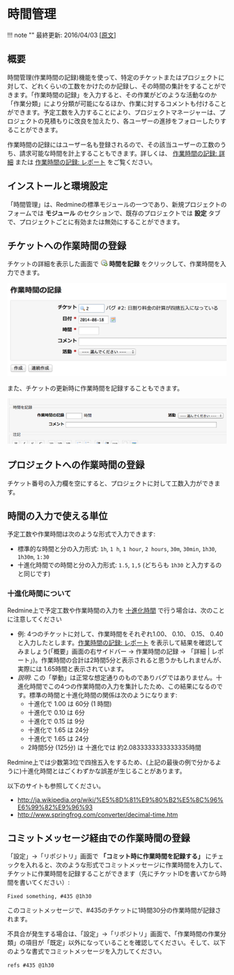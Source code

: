 時間管理
========

!!! note ""
    最終更新: 2016/04/03
    [[原文](http://www.redmine.org/projects/redmine/wiki/RedmineTimeTracking/14)]

概要
----

時間管理(作業時間の記録)機能を使って、特定のチケットまたはプロジェクトに対して、どれくらいの工数をかけたのか記録し、その時間の集計をすることができます。「作業時間の記録」を入力すると、その作業がどのような活動なのか「作業分類」により分類が可能になるほか、作業に対するコメントも付けることができます。予定工数を入力することにより、プロジェクトマネージャーは、プロジェクトの見積もりに改良を加えたり、各ユーザーの進捗をフォローしたりすることができます。

作業時間の記録にはユーザー名も登録されるので、その該当ユーザーの工数のうち、請求可能な時間を計上することもできます。詳しくは、 [作業時間の記録: 詳細](RedmineTimelogDetails) または [作業時間の記録: レポート](RedmineTimelogReport) をご覧ください。

インストールと環境設定
----------------------

「時間管理」は、Redmineの標準モジュールの一つであり、新規プロジェクトのフォームでは **モジュール** のセクションで、既存のプロジェクトでは **設定** タブで、プロジェクトごとに有効または無効にすることができます。

チケットへの作業時間の登録
--------------------------

チケットの詳細を表示した画面で ![](redmine-dist-images/time_add.png) **時間を記録** をクリックして、作業時間を入力できます。

![](RedmineTimeTracking/log_time.png)

また、チケットの更新時に作業時間を記録することもできます。

![](RedmineTimeTracking/Update_LogTime.png)

プロジェクトへの作業時間の登録
------------------------------

チケット番号の入力欄を空にすると、プロジェクトに対して工数入力ができます。

時間の入力で使える単位
----------------------

予定工数や作業時間は次のような形式で入力できます:

-   標準的な時間と分の入力形式: `1h`, `1 h`, `1 hour`, `2 hours`, `30m`, `30min`, `1h30`, `1h30m`, `1:30`
-   十進化時間での時間と分の入力形式: `1.5`, `1,5` (どちらも `1h30` と入力するのと同じです)

### 十進化時間について

Redmine上で予定工数や作業時間の入力を [十進化時間](http://ja.wikipedia.org/wiki/%E5%8D%81%E9%80%B2%E5%8C%96%E6%99%82%E9%96%93) で行う場合は、次のことに注意してください

-   例: 4つのチケットに対して、作業時間をそれぞれ1.00、 0.10、 0.15、 0.40と入力したとします。[作業時間の記録: レポート](RedmineTimelogReport) を表示して結果を確認してみましょう(「概要」画面の右サイドバー → 作業時間の記録 → 「詳細 | レポート」)。作業時間の合計は2時間5分と表示されると思うかもしれませんが、実際には 1.65時間と表示されています。
-   *説明*: この「挙動」は正常な想定通りのものでありバグではありません。十進化時間でこの4つの作業時間の入力を集計したため、この結果になるのです。標準の時間と十進化時間の関係は次のようになります:
    -   十進化で 1.00 は 60分 (1 時間)
    -   十進化で 0.10 は 6分
    -   十進化で 0.15 は 9分
    -   十進化で 1.65 は 24分
    -   十進化で 1.65 は 24分
    -   2時間5分 (125分) は 十進化では 約2.0833333333333335時間

Redmine上では少数第3位で四捨五入をするため、(上記の最後の例で分かるように)十進化時間とはごくわずかな誤差が生じることがあります。

以下のサイトも参照してください。

-   <http://ja.wikipedia.org/wiki/%E5%8D%81%E9%80%B2%E5%8C%96%E6%99%82%E9%96%93>
-   <http://www.springfrog.com/converter/decimal-time.htm>

コミットメッセージ経由での作業時間の登録
----------------------------------------

「設定」→「リポジトリ」画面で **「コミット時に作業時間を記録する」** にチェックを入れると、次のような形式でコミットメッセージに作業時間を入力して、チケットに作業時間を記録することができます（先にチケットIDを書いてから時間を書いてください）:

``` text
Fixed something, #435 @1h30
```

このコミットメッセージで、\#435のチケットに1時間30分の作業時間が記録されます。

不具合が発生する場合は、「設定」→「リポジトリ」画面で、「作業時間の作業分類」の項目が「既定」以外になっていることを確認してください。そして、以下のような書式でコミットメッセージを入力してください。

``` text
refs #435 @1h30
```
